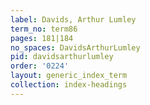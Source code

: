 ```yaml
---
label: Davids, Arthur Lumley
term_no: term86
pages: 181|184
no_spaces: DavidsArthurLumley
pid: davidsarthurlumley
order: '0224'
layout: generic_index_term
collection: index-headings
---
```

